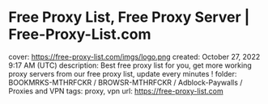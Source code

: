 # Free Proxy List, Free Proxy Server | Free-Proxy-List.com

cover: https://free-proxy-list.com/imgs/logo.png
created: October 27, 2022 9:17 AM (UTC)
description: Best free proxy list for you, get more working proxy servers from our free proxy list, update every minutes !
folder: BOOKMRKS-MTHRFCKR / BROWSR-MTHRFCKR / Adblock-Paywalls / Proxies and VPN
tags: proxy, vpn
url: https://free-proxy-list.com
